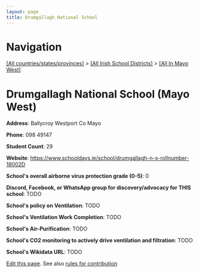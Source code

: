 ```yaml
---
layout: page
title: Drumgallagh National School
---
```

# Navigation

[[All countries/states/provinces]](../../..) > [[All Irish School Districts]](../..) > [[All In Mayo West]](..)

# Drumgallagh National School (Mayo West)

**Address**: Ballycroy Westport Co Mayo

**Phone**: 098 49147

**Student Count**: 29

**Website**: <https://www.schooldays.ie/school/drumgallagh-n-s-rollnumber-18002D>

**School's overall airborne virus protection grade (0-5)**: 0

**Discord, Facebook, or WhatsApp group for discovery/advocacy for THIS school**: TODO

**School's policy on Ventilation**: TODO

**School's Ventilation Work Completion**: TODO

**School's Air-Purification**: TODO

**School's CO2 monitoring to actively drive ventilation and filtration**: TODO

**School's Wikidata URL**: TODO


[Edit this page](https://github.com/ventilate-schools/Ireland/edit/main/./Mayo_West/Drumgallagh_National_School.md). See also [rules for contribution](../../../contribution-rules/)
